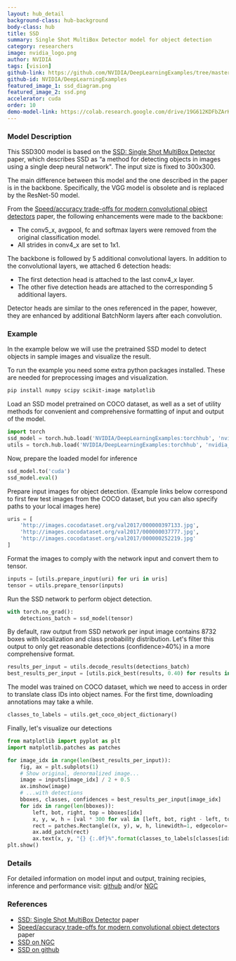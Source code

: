 ```yaml
---
layout: hub_detail
background-class: hub-background
body-class: hub
title: SSD
summary: Single Shot MultiBox Detector model for object detection
category: researchers
image: nvidia_logo.png
author: NVIDIA
tags: [vision]
github-link: https://github.com/NVIDIA/DeepLearningExamples/tree/master/PyTorch/Detection/SSD
github-id: NVIDIA/DeepLearningExamples
featured_image_1: ssd_diagram.png
featured_image_2: ssd.png
accelerator: cuda
order: 10
demo-model-link: https://colab.research.google.com/drive/19G612KDFbZArK4dKFDd8CskaJpQrdfPp#scrollTo=54szZ5JAiinp
---
```



### Model Description

This SSD300 model is based on the
[SSD: Single Shot MultiBox Detector](https://arxiv.org/abs/1512.02325) paper, which
describes SSD as “a method for detecting objects in images using a single deep neural network".
The input size is fixed to 300x300.

The main difference between this model and the one described in the paper is in the backbone.
Specifically, the VGG model is obsolete and is replaced by the ResNet-50 model.

From the
[Speed/accuracy trade-offs for modern convolutional object detectors](https://arxiv.org/abs/1611.10012)
paper, the following enhancements were made to the backbone:
*   The conv5_x, avgpool, fc and softmax layers were removed from the original classification model.
*   All strides in conv4_x are set to 1x1.

The backbone is followed by 5 additional convolutional layers.
In addition to the convolutional layers, we attached 6 detection heads:
*   The first detection head is attached to the last conv4_x layer.
*   The other five detection heads are attached to the corresponding 5 additional layers.

Detector heads are similar to the ones referenced in the paper, however,
they are enhanced by additional BatchNorm layers after each convolution.

### Example

In the example below we will use the pretrained SSD model to detect objects in sample images and visualize the result.

To run the example you need some extra python packages installed. These are needed for preprocessing images and visualization.
```bash
pip install numpy scipy scikit-image matplotlib
```

Load an SSD model pretrained on COCO dataset, as well as a set of utility methods for convenient and comprehensive formatting of input and output of the model.
```python
import torch
ssd_model = torch.hub.load('NVIDIA/DeepLearningExamples:torchhub', 'nvidia_ssd')
utils = torch.hub.load('NVIDIA/DeepLearningExamples:torchhub', 'nvidia_ssd_processing_utils')
```

Now, prepare the loaded model for inference
```python
ssd_model.to('cuda')
ssd_model.eval()
```

Prepare input images for object detection.
(Example links below correspond to first few test images from the COCO dataset, but you can also specify paths to your local images here)
```python
uris = [
    'http://images.cocodataset.org/val2017/000000397133.jpg',
    'http://images.cocodataset.org/val2017/000000037777.jpg',
    'http://images.cocodataset.org/val2017/000000252219.jpg'
]
```

Format the images to comply with the network input and convert them to tensor.
```python
inputs = [utils.prepare_input(uri) for uri in uris]
tensor = utils.prepare_tensor(inputs)
```

Run the SSD network to perform object detection.
```python
with torch.no_grad():
    detections_batch = ssd_model(tensor)
```

By default, raw output from SSD network per input image contains
8732 boxes with localization and class probability distribution.
Let's filter this output to only get reasonable detections (confidence>40%) in a more comprehensive format.
```python
results_per_input = utils.decode_results(detections_batch)
best_results_per_input = [utils.pick_best(results, 0.40) for results in results_per_input]
```

The model was trained on COCO dataset, which we need to access in order to translate class IDs into object names.
For the first time, downloading annotations may take a while.
```python
classes_to_labels = utils.get_coco_object_dictionary()
```

Finally, let's visualize our detections
```python
from matplotlib import pyplot as plt
import matplotlib.patches as patches

for image_idx in range(len(best_results_per_input)):
    fig, ax = plt.subplots(1)
    # Show original, denormalized image...
    image = inputs[image_idx] / 2 + 0.5
    ax.imshow(image)
    # ...with detections
    bboxes, classes, confidences = best_results_per_input[image_idx]
    for idx in range(len(bboxes)):
        left, bot, right, top = bboxes[idx]
        x, y, w, h = [val * 300 for val in [left, bot, right - left, top - bot]]
        rect = patches.Rectangle((x, y), w, h, linewidth=1, edgecolor='r', facecolor='none')
        ax.add_patch(rect)
        ax.text(x, y, "{} {:.0f}%".format(classes_to_labels[classes[idx] - 1], confidences[idx]*100), bbox=dict(facecolor='white', alpha=0.5))
plt.show()
```

### Details
For detailed information on model input and output,
training recipies, inference and performance visit:
[github](https://github.com/NVIDIA/DeepLearningExamples/tree/master/PyTorch/Detection/SSD)
and/or [NGC](https://ngc.nvidia.com/catalog/resources/nvidia:ssd_for_pytorch)

### References

 - [SSD: Single Shot MultiBox Detector](https://arxiv.org/abs/1512.02325) paper
 - [Speed/accuracy trade-offs for modern convolutional object detectors](https://arxiv.org/abs/1611.10012) paper
 - [SSD on NGC](https://ngc.nvidia.com/catalog/resources/nvidia:ssd_for_pytorch)
 - [SSD on github](https://github.com/NVIDIA/DeepLearningExamples/tree/master/PyTorch/Detection/SSD)
